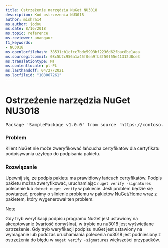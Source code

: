```yaml
---
title: Ostrzeżenie narzędzia NuGet NU3018
description: Kod ostrzeżenia NU3018
author: mishra14
ms.author: jodou
ms.date: 8/16/2018
ms.topic: reference
ms.reviewer: anangaur
f1_keywords:
- NU3018
ms.openlocfilehash: 38531cb1cfcc7bde5993bf2236d62fbac0be1aea
ms.sourcegitcommit: 08c5b2c956a1a45f0ea9fb3f50f55e41312d8ce3
ms.translationtype: MT
ms.contentlocale: pl-PL
ms.lasthandoff: 04/27/2021
ms.locfileid: "108067261"
---
```

# <a name="nuget-warning-nu3018"></a>Ostrzeżenie narzędzia NuGet NU3018

<pre>Package 'SamplePackage v1.0.0' from source 'https://contoso.com/index.json': The primary signature's signing certificate is not trusted by the trust provider.</pre>

### <a name="issue"></a>Problem

Klient NuGet nie może zweryfikować łańcucha certyfikatów dla certyfikatu podpisywania użytego do podpisania pakietu.

### <a name="solution"></a>Rozwiązanie

Upewnij się, że podpis pakietu ma prawidłowy łańcuch certyfikatów. Podpis pakietu można zweryfikować, uruchamiając `nuget verify -signatures` polecenie lub `dotnet nuget verify` w pakiecie. Jeśli problem będzie się powtarzać, prosimy o slinienie problemu w pakietów [NuGet/Home](https://github.com/NuGet/Home/issues) wraz z pakietem, który wygenerował ten problem.

> [!Note]
> Gdy tryb weryfikacji podpisu programu NuGet jest ustawiony na akceptowanie (wartość domyślna), w trybie nu nu3018 jest wyświetlane ostrzeżenie. [](../../consume-packages/installing-signed-packages.md#configure-package-signature-requirements)
> Gdy tryb weryfikacji podpisu nuGet jest ustawiony na wymaganie lub podczas uruchamiania polecenia nu3018 jest podniesiony z ostrzeżenia do błędu w `nuget verify -signatures` większości przypadków.
